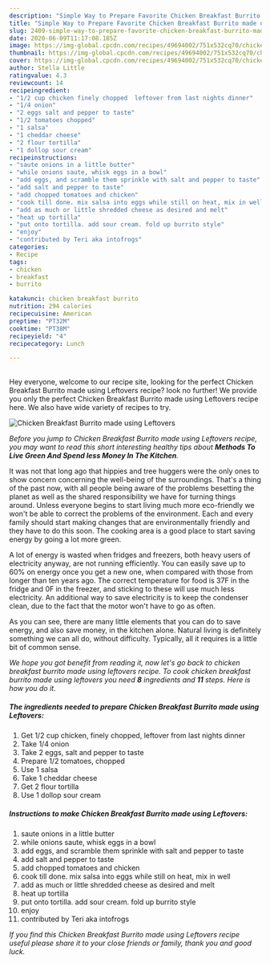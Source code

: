 ```yaml
---
description: "Simple Way to Prepare Favorite Chicken Breakfast Burrito made using Leftovers"
title: "Simple Way to Prepare Favorite Chicken Breakfast Burrito made using Leftovers"
slug: 2409-simple-way-to-prepare-favorite-chicken-breakfast-burrito-made-using-leftovers
date: 2020-06-09T11:17:08.185Z
image: https://img-global.cpcdn.com/recipes/49694002/751x532cq70/chicken-breakfast-burrito-made-using-leftovers-recipe-main-photo.jpg
thumbnail: https://img-global.cpcdn.com/recipes/49694002/751x532cq70/chicken-breakfast-burrito-made-using-leftovers-recipe-main-photo.jpg
cover: https://img-global.cpcdn.com/recipes/49694002/751x532cq70/chicken-breakfast-burrito-made-using-leftovers-recipe-main-photo.jpg
author: Stella Little
ratingvalue: 4.3
reviewcount: 14
recipeingredient:
- "1/2 cup chicken finely chopped  leftover from last nights dinner"
- "1/4 onion"
- "2 eggs salt and pepper to taste"
- "1/2 tomatoes chopped"
- "1 salsa"
- "1 cheddar cheese"
- "2 flour tortilla"
- "1 dollop sour cream"
recipeinstructions:
- "saute onions in a little butter"
- "while onions saute, whisk eggs in a bowl"
- "add eggs, and scramble them sprinkle with salt and pepper to taste"
- "add salt and pepper to taste"
- "add chopped tomatoes and chicken"
- "cook till done. mix salsa into eggs while still on heat, mix in well"
- "add as much or little shredded cheese as desired and melt"
- "heat up tortilla"
- "put onto tortilla. add sour cream. fold up burrito style"
- "enjoy"
- "contributed by Teri aka intofrogs"
categories:
- Recipe
tags:
- chicken
- breakfast
- burrito

katakunci: chicken breakfast burrito 
nutrition: 294 calories
recipecuisine: American
preptime: "PT32M"
cooktime: "PT38M"
recipeyield: "4"
recipecategory: Lunch

---
```

<br>
Hey everyone, welcome to our recipe site, looking for the perfect Chicken Breakfast Burrito made using Leftovers recipe? look no further! We provide you only the perfect Chicken Breakfast Burrito made using Leftovers recipe here. We also have wide variety of recipes to try.
<br>


![Chicken Breakfast Burrito made using Leftovers](https://img-global.cpcdn.com/recipes/49694002/751x532cq70/chicken-breakfast-burrito-made-using-leftovers-recipe-main-photo.jpg)

<i>Before you jump to Chicken Breakfast Burrito made using Leftovers recipe, you may want to read this short interesting healthy tips about 
<strong>Methods To Live Green And Spend less Money In The Kitchen</strong>.</i>
</br>

It was not that long ago that hippies and tree huggers were the only ones to show concern concerning the well-being of the surroundings. That's a thing of the past now, with all people being aware of the problems besetting the planet as well as the shared responsibility we have for turning things around. Unless everyone begins to start living much more eco-friendly we won't be able to correct the problems of the environment. Each and every family should start making changes that are environmentally friendly and they have to do this soon. The cooking area is a good place to start saving energy by going a lot more green.

A lot of energy is wasted when fridges and freezers, both heavy users of electricity anyway, are not running efficiently. You can easily save up to 60% on energy once you get a new one, when compared with those from longer than ten years ago. The correct temperature for food is 37F in the fridge and 0F in the freezer, and sticking to these will use much less electricity. An additional way to save electricity is to keep the condenser clean, due to the fact that the motor won't have to go as often.

As you can see, there are many little elements that you can do to save energy, and also save money, in the kitchen alone. Natural living is definitely something we can all do, without difficulty. Typically, all it requires is a little bit of common sense.


<i>We hope you got benefit from reading it, now let's go back to chicken breakfast burrito made using leftovers recipe. To cook chicken breakfast burrito made using leftovers you need <strong>8</strong> ingredients and <strong>11</strong> steps. Here is how you do it.
</i>

##### The ingredients needed to prepare Chicken Breakfast Burrito made using Leftovers:

1. Get 1/2 cup chicken, finely chopped,  leftover from last nights dinner
1. Take 1/4 onion
1. Take 2 eggs, salt and pepper to taste
1. Prepare 1/2 tomatoes, chopped
1. Use 1 salsa
1. Take 1 cheddar cheese
1. Get 2 flour tortilla
1. Use 1 dollop sour cream


##### Instructions to make Chicken Breakfast Burrito made using Leftovers:

1. saute onions in a little butter
1. while onions saute, whisk eggs in a bowl
1. add eggs, and scramble them sprinkle with salt and pepper to taste
1. add salt and pepper to taste
1. add chopped tomatoes and chicken
1. cook till done. mix salsa into eggs while still on heat, mix in well
1. add as much or little shredded cheese as desired and melt
1. heat up tortilla
1. put onto tortilla. add sour cream. fold up burrito style
1. enjoy
1. contributed by Teri aka intofrogs


<i>If you find this Chicken Breakfast Burrito made using Leftovers recipe useful please share it to your close friends or family, thank you and good luck.</i>
